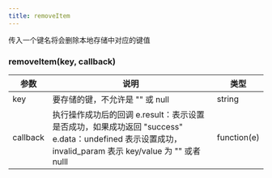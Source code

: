 ```yaml
---
title: removeItem
---
```


传入一个键名将会删除本地存储中对应的键值

### removeItem(key, callback)

| 参数 | 说明 | 类型 |
| -- | -- | -- |
| key | 要存储的键，不允许是 "" 或 null | string
| callback | 执行操作成功后的回调 e.result：表示设置是否成功，如果成功返回 "success"  e.data：undefined 表示设置成功，invalid_param 表示 key/value 为 "" 或者 nulll | function(e) |